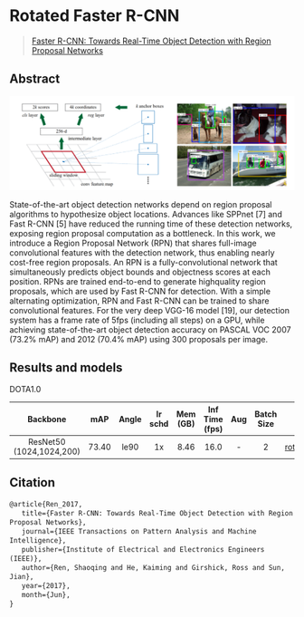 # Rotated Faster R-CNN
> [Faster R-CNN: Towards Real-Time Object Detection with Region Proposal Networks](https://papers.nips.cc/paper/2015/file/14bfa6bb14875e45bba028a21ed38046-Paper.pdf)


<!-- [ALGORITHM] -->
## Abstract

<div align=center>
<img src="https://raw.githubusercontent.com/zytx121/image-host/main/imgs/faster_rcnn.png" width="800"/>
</div>


State-of-the-art object detection networks depend on region proposal algorithms to hypothesize object locations. Advances like SPPnet [7] and Fast R-CNN [5] have reduced the running time of these detection networks, exposing region proposal computation as a bottleneck. In this work, we introduce a Region Proposal Network (RPN) that shares full-image convolutional features with the detection network, thus enabling nearly cost-free region proposals. An RPN is a fully-convolutional network that simultaneously predicts object bounds and objectness scores at each position. RPNs are trained end-to-end to generate highquality region proposals, which are used by Fast R-CNN for detection. With a simple alternating optimization, RPN and Fast R-CNN can be trained to share convolutional features. For the very deep VGG-16 model [19], our detection system has a frame rate of 5fps (including all steps) on a GPU, while achieving state-of-the-art object detection accuracy on PASCAL VOC 2007 (73.2% mAP) and 2012 (70.4% mAP) using 300 proposals per image.


## Results and models

DOTA1.0

|    Backbone   |    mAP   | Angle | lr schd | Mem (GB) | Inf Time (fps) | Aug | Batch Size | Configs | Download |
|:------------:|:----------:|:-----------:|:---------:|:---------:|:---------:|:---------:|:---------:|:---------:|:-------------:|
| ResNet50 (1024,1024,200) | 73.40 | le90 | 1x | 8.46 | 16.0 | - | 2 | [rotated_faster_rcnn_r50_fpn_1x_dota_le90](../rotated_faster_rcnn/rotated_faster_rcnn_r50_fpn_1x_dota_le90.py) | [model](https://download.openmmlab.com/mmrotate/v0.1.0/rotated_faster_rcnn/rotated_faster_rcnn_r50_fpn_1x_dota_le90/rotated_faster_rcnn_r50_fpn_1x_dota_le90-0393aa5c.pth) &#124; [log](https://download.openmmlab.com/mmrotate/v0.1.0/rotated_faster_rcnn/rotated_faster_rcnn_r50_fpn_1x_dota_le90/rotated_faster_rcnn_r50_fpn_1x_dota_le90_20220131_082156.log.json)

## Citation
```
@article{Ren_2017,
   title={Faster R-CNN: Towards Real-Time Object Detection with Region Proposal Networks},
   journal={IEEE Transactions on Pattern Analysis and Machine Intelligence},
   publisher={Institute of Electrical and Electronics Engineers (IEEE)},
   author={Ren, Shaoqing and He, Kaiming and Girshick, Ross and Sun, Jian},
   year={2017},
   month={Jun},
}
```
